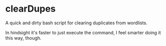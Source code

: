 # clearDupes
A quick and dirty bash script for clearing duplicates from wordlists.

In hindsight it's faster to just execute the command, I feel smarter doing it this way, though.
